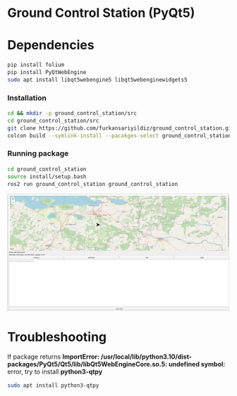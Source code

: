 # Ground Control Station (PyQt5)

# Dependencies
```bash
pip install folium
pip install PyQtWebEngine
sudo apt install libqt5webengine5 libqt5webenginewidgets5
```

### Installation
```bash
cd && mkdir -p ground_control_station/src
cd ground_control_station/src
git clone https://github.com/furkansariyildiz/ground_control_station.git
colcon build --symlink-install --pacakges-select ground_control_station
```

### Running package
```bash
cd ground_control_station
source install/setup.bash
ros2 run ground_control_station ground_control_station
```

<p align="center">
  <img src="docs/images/ground-control-station.png" style="width: 100%; height: 50%"/>
</p>

# Troubleshooting
If package returns **ImportError: /usr/local/lib/python3.10/dist-packages/PyQt5/Qt5/lib/libQt5WebEngineCore.so.5: undefined symbol:** error, try to install **python3-qtpy**
```bash
sudo apt install python3-qtpy
```